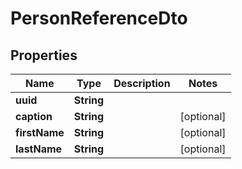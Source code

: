# PersonReferenceDto

## Properties
Name | Type | Description | Notes
------------ | ------------- | ------------- | -------------
**uuid** | **String** |  | 
**caption** | **String** |  |  [optional]
**firstName** | **String** |  |  [optional]
**lastName** | **String** |  |  [optional]
